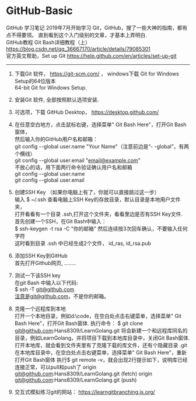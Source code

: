 # GitHub-Basic
GitHub 学习笔记
2019年7月开始学习 Git，GitHub，搜了一些大神的指南，都有点不得要领。
直到看到这个入门级别的文章，才基本上弄明白.    
GitHub教程 Git Bash详细教程（上）  https://blog.csdn.net/qq_36667170/article/details/79085301  
官方英文帮助，Set up Git  https://help.github.com/en/articles/set-up-git     

---------------------------------------------------------------------------------------------

1. 下载Git 软件，  https://git-scm.com/ ， windows下载  Git for Windows Setup的64位版本  
    64-bit Git for Windows Setup.    
2. 安装Git 软件, 全部按照默认选项安装.
3. 可选项，下载 GitHub Desktop， https://desktop.github.com/    
4. 在任意空白地方，点击鼠标右键，选择菜单" Git Bash Here"，打开Git Bash窗体，  
   然后输入你的GitHub用户名和邮箱：    
   git config --global user.name "Your Name"（注意前边是“- -global”，有两个横线）  
   git config --global user.email "email@example.com"     
   不放心的话，用下面两行命令验证确认用户名和邮箱   
   git config --global user.name  
   git config --global user.email  
5. 创建SSH Key （如果你电脑上有了，你就可以直接跳过这一步）  
   输入  $ ~/.ssh   查看电脑上SSH Key的存放目录，默认目录是本地用户文件夹，  
   打开看看有一个目录 .ssh,打开这个文件夹，看看里边是否有SSH Key文件.  
   首先创建一个SSH，在Git Bash中输入：       
   $ ssh-keygen -t rsa -C "你的邮箱"
   然后连续按3次回车确认，不要输入任何字符  
   这时看到目录 .ssh 中已经生成2个文件， id_ras, id_rsa.pub   
6. 添加SSH Key到GitHub   
   首先打开Github网页, ........    
7. 测试一下该SSH key   
   在git Bash 中输入以下代码:  
   $ ssh -T git@github.com   
   注意是git@github.com，不是你的邮箱。  
   
8. 克隆一个远程库到本地  
    打开一个本地目录，例如d:\code，在空白处点击右键菜单，选择菜单" Git Bash Here"，打开Git Bash窗体.
    执行命令： $ git clone git@github.com:Hans8309/LearnGolang.git
    将会新建一个和远程库同名的目录，例如LearnGolang，并将项目下载到本地库目录中，关闭Git Bash窗体.
    打开本地库，就会看到文件夹里有了克隆下载的库文件，还有个隐藏目录  .git 
    在本地库目录中，在空白处点击右键菜单，选择菜单" Git Bash Here"，重新打开Git Bash窗体
    执行$ git remote -v，就会出现2行提示如下，说明库已经连接正常，可以pull和push了
        origin  git@github.com:Hans8309/LearnGolang.git (fetch)
        origin  git@github.com:Hans8309/LearnGolang.git (push)
           
9. 交互式模拟练习git的网站：  https://learngitbranching.js.org/   


